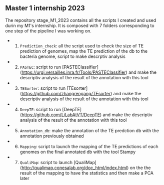 ## Master 1 internship 2023

The repository stage_M1_2023 contains all the scripts I created and used durin my M1's internship.
It is composed with 7 folders corresponding to one step of the pipeline I was working on.


- 1. `Prediction_check`: all the script used to check the size of TE prediction of genomes, map the TE prediction of the db to the bacteria genome, script to make descrptiv analysis
- 2. `PASTEC`: script to run [PASTEClassifier] (https://urgi.versailles.inra.fr/Tools/PASTEClassifier) and make the descriptiv analysis of the result of the annotation with this tool
- 3. `TESorter`: script to run [TEsorter] (https://github.com/zhangrengang/TEsorter) and make the descriptiv analysis of the result of the annotation with this tool
- 4. `DeepTE`: script to run [DeepTE] (https://github.com/LiLabAtVT/DeepTE) and make the descriptiv analysis of the result of the annotation with this tool
- 5. `Annotation_db`: make the annotation of the TE predction db with the annotation previously obtained
- 6. `Mapping`: script to launch the mapping of the TE predictions of each genomes on the final annotated db with the tool Stampy
- 7. `QualiMap`: script to launch  [QualiMap] (http://qualimap.conesalab.org/doc_html/index.html) on the the result of the mapping to have the statistics and then make a PCA later  
